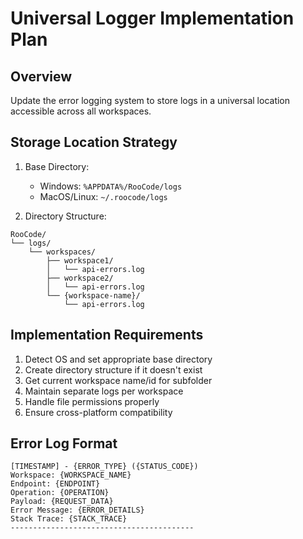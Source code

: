 # Universal Logger Implementation Plan

## Overview
Update the error logging system to store logs in a universal location accessible across all workspaces.

## Storage Location Strategy
1. Base Directory:
   - Windows: `%APPDATA%/RooCode/logs`
   - MacOS/Linux: `~/.roocode/logs`

2. Directory Structure:
```
RooCode/
└── logs/
    └── workspaces/
        ├── workspace1/
        │   └── api-errors.log
        ├── workspace2/
        │   └── api-errors.log
        └── {workspace-name}/
            └── api-errors.log
```

## Implementation Requirements
1. Detect OS and set appropriate base directory
2. Create directory structure if it doesn't exist
3. Get current workspace name/id for subfolder
4. Maintain separate logs per workspace
5. Handle file permissions properly
6. Ensure cross-platform compatibility

## Error Log Format
```
[TIMESTAMP] - {ERROR_TYPE} ({STATUS_CODE})
Workspace: {WORKSPACE_NAME}
Endpoint: {ENDPOINT}
Operation: {OPERATION}
Payload: {REQUEST_DATA}
Error Message: {ERROR_DETAILS}
Stack Trace: {STACK_TRACE}
-----------------------------------------